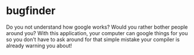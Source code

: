 # bugfinder
Do you not understand how google works? Would you rather bother people around you? With this application, your computer can google things for you so you don't have to ask around for that simple mistake your compiler is already warning you about!
